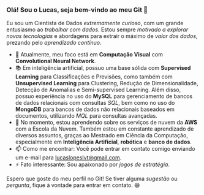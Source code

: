 ### Olá! Sou o Lucas, seja bem-vindo ao meu Git 👋

Eu sou um Cientista de Dados *extremamente curioso*, com um grande entusiasmo ao *trabalhar com dados*. Estou sempre *motivado a explorar novas tecnologias* e abordagens para extrair o máximo de *valor dos dados*, prezando pelo *aprendizado contínuo*.

- 🔭 Atualmente, meu foco está em **Computação Visual** com **Convolutional Neural Network**.
- 📚 Em inteligência artificial, possuo uma base sólida com **Supervised Learning** para Classificações e Previsões, como também com **Unsupervised Learning** para Clustering, Redução de Dimensionalidade, Detecção de Anomalias e Semi-supervised Learning. Além disso, possuo experiência no uso do **MySQL** para gerenciamento de bancos de dados relacionais com consultas *SQL*, bem como no uso do **MongoDB** para bancos de dados não relacionais baseados em documentos, utilizando *MQL* para consultas avançadas.
- 🌱 No momento, estou aprendendo sobre os serviços de nuvem da **AWS** com a Escola da Nuvem. Também estou em constante aprendizado de diversos assuntos, graças ao Mestrado em Ciência da Computação, especialmente em **Inteligência Artificial**, **robótica** e **banco de dados**.
- 📫 Como me encontrar: Você pode entrar em contato comigo enviando um e-mail para lucaslopeslvt@gmail.com.
- ⚡ Fato interessante: Sou apaixonado por *jogos de estratégia*.

Espero que goste do meu perfil no Git! Se tiver alguma *sugestão* ou *pergunta*, fique à vontade para entrar em contato. 😄
